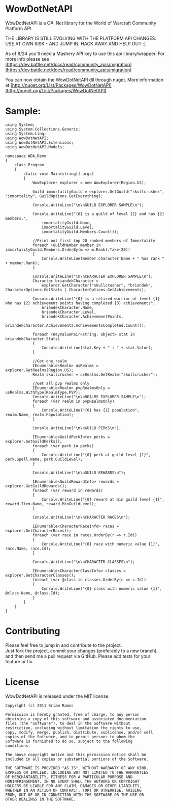 WowDotNetAPI
=========
WowDotNetAPI is a C# .Net library for the World of Warcraft Community Platform API

THE LIBRARY IS STILL EVOLVING WITH THE PLATFORM API CHANGES. USE AT OWN RISK - AND JUMP IN, HACK AWAY AND HELP OUT :]

As of 8/24 you'll need a Mashery API key to use this api library/wrapper. For more info please see
[https://dev.battle.net/docs/read/community_apis/migration](https://dev.battle.net/docs/read/community_apis/migration)

You can now obtain the WowDotNetAPI dll through nuget. More information at [http://nuget.org/List/Packages/WowDotNetAPI](http://nuget.org/List/Packages/WowDotNetAPI)

Sample:
=========
	using System;
	using System.Collections.Generic;
	using System.Linq;
	using WowDotNetAPI;
	using WowDotNetAPI.Extensions;
	using WowDotNetAPI.Models;

	namespace WDA_Demo
	{
		class Program
		{
			static void Main(string[] args)
			{
				WowExplorer explorer = new WowExplorer(Region.US);

				Guild immortalityGuild = explorer.GetGuild("skullcrusher", "immortality", GuildOptions.GetEverything);

				Console.WriteLine("\n\nGUILD EXPLORER SAMPLE\n");

				Console.WriteLine("{0} is a guild of level {1} and has {2} members.",
					immortalityGuild.Name,
					immortalityGuild.Level,
					immortalityGuild.Members.Count());

				//Print out first top 20 ranked members of Immortality
				foreach (GuildMember member in immortalityGuild.Members.OrderBy(m => m.Rank).Take(20))
				{
					Console.WriteLine(member.Character.Name + " has rank " + member.Rank);
				}

				Console.WriteLine("\n\nCHARACTER EXPLORER SAMPLE\n");
				Character briandekCharacter =
					explorer.GetCharacter("skullcrusher", "briandek", CharacterOptions.GetStats | CharacterOptions.GetAchievements);

				Console.WriteLine("{0} is a retired warrior of level {1} who has {2} achievement points having completed {3} achievements",
					briandekCharacter.Name,
					briandekCharacter.Level,
					briandekCharacter.AchievementPoints,
					briandekCharacter.Achievements.AchievementsCompleted.Count());

				foreach (KeyValuePair<string, object> stat in briandekCharacter.Stats)
				{
					Console.WriteLine(stat.Key + " : " + stat.Value);
				}

				//Get one realm
				IEnumerable<Realm> usRealms = explorer.GetRealms(Region.US);
				Realm skullcrusher = usRealms.GetRealm("skullcrusher");

				//Get all pvp realms only
				IEnumerable<Realm> pvpRealmsOnly = usRealms.WithType(RealmType.PVP);
				Console.WriteLine("\n\nREALMS EXPLORER SAMPLE\n");
				foreach (var realm in pvpRealmsOnly)
				{
					Console.WriteLine("{0} has {1} population", realm.Name, realm.Population);
				}

				Console.WriteLine("\n\nGUILD PERKS\n");

				IEnumerable<GuildPerkInfo> perks = explorer.GetGuildPerks();
				foreach (var perk in perks)
				{
					Console.WriteLine("{0} perk at guild level {1}", perk.Spell.Name, perk.GuildLevel);
				}

				Console.WriteLine("\n\nGUILD REWARDS\n");

				IEnumerable<GuildRewardInfo> rewards = explorer.GetGuildRewards();
				foreach (var reward in rewards)
				{
					Console.WriteLine("{0} reward at min guild level {1}", reward.Item.Name, reward.MinGuildLevel);
				}

				Console.WriteLine("\n\nCHARACTER RACES\n");

				IEnumerable<CharacterRaceInfo> races = explorer.GetCharacterRaces();
				foreach (var race in races.OrderBy(r => r.Id))
				{
					Console.WriteLine("{0} race with numeric value {1}", race.Name, race.Id);
				}

				Console.WriteLine("\n\nCHARACTER CLASSES\n");

				IEnumerable<CharacterClassInfo> classes = explorer.GetCharacterClasses();
				foreach (var @class in classes.OrderBy(c => c.Id))
				{
					Console.WriteLine("{0} class with numeric value {1}", @class.Name, @class.Id);
				}
			}
		}
	}





Contributing
============
 
Please feel free to jump in and contribute to the project.  
Just fork the project, commit your changes (preferably to a new branch), and then send me a pull request via GitHub. 
Please add tests for your feature or fix.
 

 
License
=======
 
WowDotNetAPI is released under the MIT license.
 
    Copyright (c) 2011 Briam Ramos
 
    Permission is hereby granted, free of charge, to any person
    obtaining a copy of this software and associated documentation
    files (the "Software"), to deal in the Software without
    restriction, including without limitation the rights to use,
    copy, modify, merge, publish, distribute, sublicense, and/or sell
    copies of the Software, and to permit persons to whom the
    Software is furnished to do so, subject to the following
    conditions:
 
    The above copyright notice and this permission notice shall be
    included in all copies or substantial portions of the Software.
 
    THE SOFTWARE IS PROVIDED "AS IS", WITHOUT WARRANTY OF ANY KIND,
    EXPRESS OR IMPLIED, INCLUDING BUT NOT LIMITED TO THE WARRANTIES
    OF MERCHANTABILITY, FITNESS FOR A PARTICULAR PURPOSE AND
    NONINFRINGEMENT. IN NO EVENT SHALL THE AUTHORS OR COPYRIGHT
    HOLDERS BE LIABLE FOR ANY CLAIM, DAMAGES OR OTHER LIABILITY,
    WHETHER IN AN ACTION OF CONTRACT, TORT OR OTHERWISE, ARISING
    FROM, OUT OF OR IN CONNECTION WITH THE SOFTWARE OR THE USE OR
    OTHER DEALINGS IN THE SOFTWARE.
